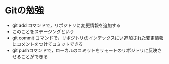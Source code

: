 # Gitの勉強
- git add コマンドで，リポジトリに変更情報を追加する
 - このことをステージングという
- git commit コマンドで，リポジトリのインデックスにい追加された変更情報にコメントをつけてコミットできる
- git pushコマンドで，ローカルのコミットをリモートのリポジトリに反映させることができる
